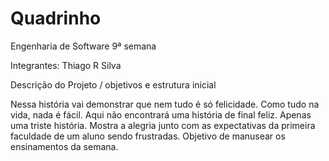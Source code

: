 # Quadrinho
Engenharia de Software 9ª semana


Integrantes: Thiago R Silva

Descrição do Projeto / objetivos e estrutura inicial

Nessa história vai demonstrar que nem tudo é só felicidade. Como tudo na vida, nada é fácil. Aqui não encontrará uma história de final feliz. Apenas uma triste história.
Mostra a alegria junto com as expectativas da primeira faculdade de um aluno sendo frustradas.
Objetivo de manusear os ensinamentos da semana.

